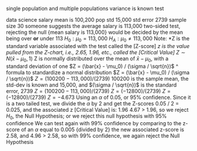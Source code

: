 single population and multiple populations
	variance is known test

data science salary
	mean is 100,200
	pop std 15,000
	std error 2739
	sample size 30
		someone suggests the average salary is 113,000
				two-sided test, rejecting the null {mean salary is 113,000} would be decided by the mean being over __or__ under 113
				$H_0 : \mu_0 = 113,000$
				$H_A : \mu_0 \neq 113,000$
	Note: *Z is the standard variable associated with the test called the [Z-score]
	*z is the value pulled from the Z-chart, i.e., 2.65, 1.96, etc., called the [Critical Value]*
		$Z \sim N (\bar{x} -\mu_0, 1)$
				Z is normally distributed over the mean of $\bar{x} - \mu_0$, with a standard deviation of one
					$Z = (\bar{x} - \mu_0)  / (\sigma / \sqrt{n})$
							^ formula to standardize a normal distribution
			$Z = (\bar{x} - \mu_0)  / (\sigma / \sqrt{n})$
			$Z = (100200 - 113,000)  / (2739)$
				100200 is the sample mean, the std-dev is known and 15,000, and $(\sigma / \sqrt{n})$ is the standard error, 2739
			$Z = (100200 - 113,000)  / (2739)$
			$Z = (-12800)  / (2739)$
			$Z = (-12800)  / (2739)$
			$Z = -4.673$
				Using an $\alpha$ of 0.05, or 95% confidence. Since it is a two tailed test, we divide the $\alpha$ by 2 and get the Z-scores
					0.05 / 2 = 0.025, and the associated z [Critical Value] is: 1.96
							4.67 > 1.96, so we reject $H_0$, the Null Hypothesis; or we reject this null hypothesis with 95% confidence
						We can test again with 99% confidence by comparing to the z-score of an $\alpha$ equal to 0.005 {divided by 2}
							the new associated z-score is 2.58, and 4.96 > 2.58, so with 99% confidence, we again reject the Null Hypothesis